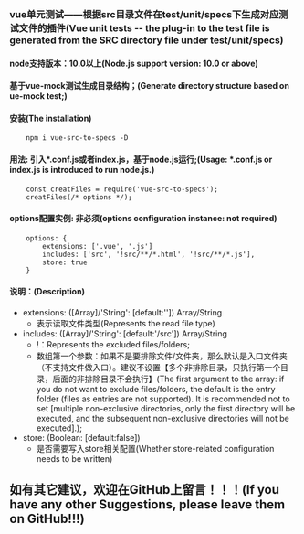 ### vue单元测试——根据src目录文件在test/unit/specs下生成对应测试文件的插件(Vue unit tests -- the plug-in to the test file is generated from the SRC directory file under test/unit/specs)
#### node支持版本：10.0以上(Node.js support version: 10.0 or above)
#### 基于vue-mock测试生成目录结构；(Generate directory structure based on ue-mock test;)
#### 安装(The installation)
```
    npm i vue-src-to-specs -D
```
#### 用法: 引入*.conf.js或者index.js，基于node.js运行;(Usage: *.conf.js or index.js is introduced to run node.js.)
```
    const creatFiles = require('vue-src-to-specs');
    creatFiles(/* options */);
```
#### options配置实例: 非必须(options configuration instance: not required)
```
    options: {
        extensions: ['.vue', '.js']
        includes: ['src', '!src/**/*.html', '!src/**/*.js'],
        store: true
    }
```
#### 说明：(Description)
* extensions: ([Array]/'String': [default:'']) Array/String
    * 表示读取文件类型(Represents the read file type)
* includes: ([Array]/'String': [default:'/src']) Array/String
    * !：Represents the excluded files/folders;
    * 数组第一个参数：如果不是要排除文件/文件夹，那么默认是入口文件夹（不支持文件做入口）。建议不设置【多个非排除目录，只执行第一个目录，后面的非排除目录不会执行】(The first argument to the array: if you do not want to exclude files/folders, the default is the entry folder (files as entries are not supported). It is recommended not to set [multiple non-exclusive directories, only the first directory will be executed, and the subsequent non-exclusive directories will not be executed].);
* store: (Boolean: [default:false])
    * 是否需要写入store相关配置(Whether store-related configuration needs to be written)

## 如有其它建议，欢迎在GitHub上留言！！！(If you have any other Suggestions, please leave them on GitHub!!!)

